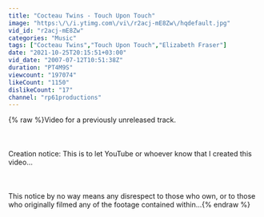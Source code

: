 ```yaml
---
title: "Cocteau Twins - Touch Upon Touch"
image: "https:\/\/i.ytimg.com\/vi\/r2acj-mE8Zw\/hqdefault.jpg"
vid_id: "r2acj-mE8Zw"
categories: "Music"
tags: ["Cocteau Twins","Touch Upon Touch","Elizabeth Fraser"]
date: "2021-10-25T20:15:51+03:00"
vid_date: "2007-07-12T10:51:38Z"
duration: "PT4M9S"
viewcount: "197074"
likeCount: "1150"
dislikeCount: "17"
channel: "rp61productions"
---
```

{% raw %}Video for a previously unreleased track.<br /><br /><br /><br />Creation notice: This is to let YouTube or whoever know that I created this video...<br /><br /><br /><br />This notice by no way means any disrespect to those who own, or to those who originally filmed any of the footage contained within...{% endraw %}
